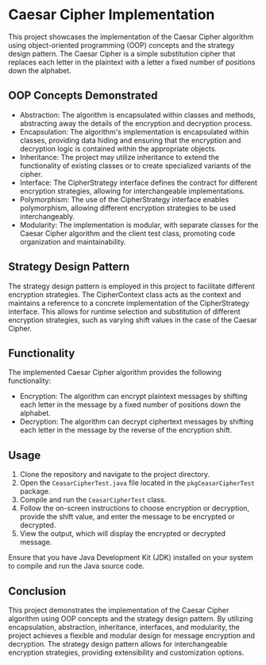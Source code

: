 <h1>Caesar Cipher Implementation</h1>
  <p>
    This project showcases the implementation of the Caesar Cipher algorithm using object-oriented programming (OOP) concepts and the strategy design pattern. The Caesar Cipher is a simple substitution cipher that replaces each letter in the plaintext with a letter a fixed number of positions down the alphabet.
  </p>
  <h2>OOP Concepts Demonstrated</h2>
  <ul>
    <li>Abstraction: The algorithm is encapsulated within classes and methods, abstracting away the details of the encryption and decryption process.</li>
    <li>Encapsulation: The algorithm's implementation is encapsulated within classes, providing data hiding and ensuring that the encryption and decryption logic is contained within the appropriate objects.</li>
    <li>Inheritance: The project may utilize inheritance to extend the functionality of existing classes or to create specialized variants of the cipher.</li>
    <li>Interface: The CipherStrategy interface defines the contract for different encryption strategies, allowing for interchangeable implementations.</li>
    <li>Polymorphism: The use of the CipherStrategy interface enables polymorphism, allowing different encryption strategies to be used interchangeably.</li>
    <li>Modularity: The implementation is modular, with separate classes for the Caesar Cipher algorithm and the client test class, promoting code organization and maintainability.</li>
  </ul>
  <h2>Strategy Design Pattern</h2>
  <p>
    The strategy design pattern is employed in this project to facilitate different encryption strategies. The CipherContext class acts as the context and maintains a reference to a concrete implementation of the CipherStrategy interface. This allows for runtime selection and substitution of different encryption strategies, such as varying shift values in the case of the Caesar Cipher.
  </p>
  <h2>Functionality</h2>
  <p>
    The implemented Caesar Cipher algorithm provides the following functionality:
  </p>
  <ul>
    <li>Encryption: The algorithm can encrypt plaintext messages by shifting each letter in the message by a fixed number of positions down the alphabet.</li>
    <li>Decryption: The algorithm can decrypt ciphertext messages by shifting each letter in the message by the reverse of the encryption shift.</li>
  </ul>
  <h2>Usage</h2>
  <ol>
    <li>Clone the repository and navigate to the project directory.</li>
    <li>Open the <code>CeasarCipherTest.java</code> file located in the <code>pkgCeasarCipherTest</code> package.</li>
    <li>Compile and run the <code>CeasarCipherTest</code> class.</li>
    <li>Follow the on-screen instructions to choose encryption or decryption, provide the shift value, and enter the message to be encrypted or decrypted.</li>
    <li>View the output, which will display the encrypted or decrypted message.</li>
  </ol>
  <p>
    Ensure that you have Java Development Kit (JDK) installed on your system to compile and run the Java source code.
  </p>
  <h2>Conclusion</h2>
  <p>
    This project demonstrates the implementation of the Caesar Cipher algorithm using OOP concepts and the strategy design pattern. By utilizing encapsulation, abstraction, inheritance, interfaces, and modularity, the project achieves a flexible and modular design for message encryption and decryption. The strategy design pattern allows for interchangeable encryption strategies, providing extensibility and customization options.
  </p>
